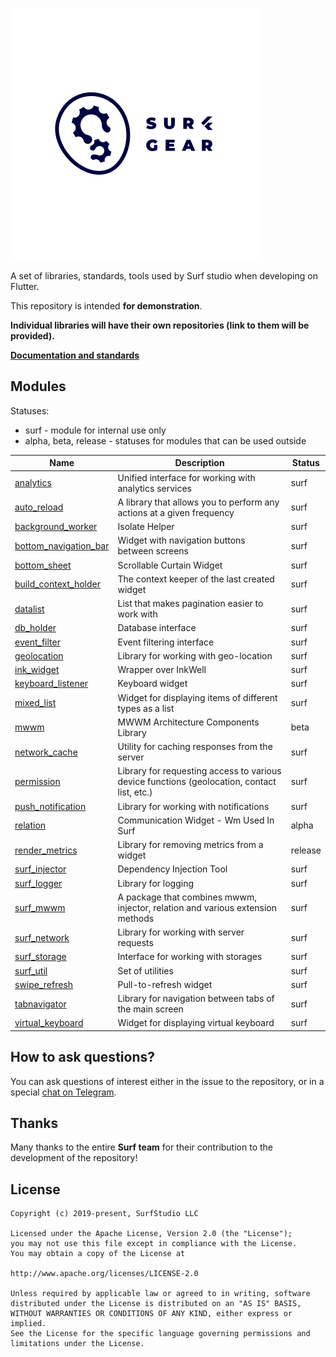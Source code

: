 # <img src="logo.gif" title="logo" width="400" height="400" align="middle" />


A set of libraries, standards, tools used by Surf studio when developing on Flutter.

This repository is intended **for demonstration**.

**Individual libraries will have their own repositories (link to them will be provided).**

[**Documentation and standards**](docs/en/main.md)

## Modules

Statuses:

- surf - module for internal use only
- alpha, beta, release - statuses for modules that can be used outside

| Name | Description | Status |
| ---------- | ---------- | -------- |
| [analytics](https://pub.dev/packages/analytics)|Unified interface for working with analytics services | surf |
| [auto_reload](https://pub.dev/packages/auto_reload)| A library that allows you to perform any actions at a given frequency | surf |
| [background_worker](https://pub.dev/packages/background_worker)| Isolate Helper | surf |
| [bottom_navigation_bar](https://pub.dev/packages/bottom_navigation_bar)| Widget with navigation buttons between screens | surf |
| [bottom_sheet](https://pub.dev/packages/bottom_sheet) | Scrollable Curtain Widget | surf |
| [build_context_holder](https://pub.dev/packages/build_context_holder) | The context keeper of the last created widget | surf |
| [datalist](https://pub.dev/packages/datalist) | List that makes pagination easier to work with | surf |
| [db_holder](https://pub.dev/packages/db_holder) | Database interface | surf |
| [event_filter](https://pub.dev/packages/event_filter) | Event filtering interface | surf |
| [geolocation](packages/geolocation/) | Library for working with geo-location | surf |
| [ink_widget](https://pub.dev/packages/ink_widget) | Wrapper over InkWell | surf |
| [keyboard_listener](packages/keyboard_listener/) | Keyboard widget | surf |
| [mixed_list](https://pub.dev/packages/mixed_list) | Widget for displaying items of different types as a list | surf |
| [mwwm](https://pub.dev/packages/mwwm) | MWWM Architecture Components Library | beta |
| [network_cache](https://pub.dev/packages/network_cache) | Utility for caching responses from the server | surf |
| [permission](packages/permission/) | Library for requesting access to various device functions (geolocation, contact list, etc.) | surf |
| [push_notification](https://pub.dev/packages/push_notification) | Library for working with notifications | surf |
| [relation](https://pub.dev/packages/relation) | Communication Widget - Wm Used In Surf | alpha |
| [render_metrics](https://pub.dev/packages/render_metrics) | Library for removing metrics from a widget | release |
| [surf_injector](https://pub.dev/packages/surf_injector) | Dependency Injection Tool | surf |
| [surf_logger](https://pub.dev/packages/surf_logger) | Library for logging | surf |
| [surf_mwwm](https://pub.dev/packages/surf_mwwm) | A package that combines mwwm, injector, relation and various extension methods | surf |
| [surf_network](https://pub.dev/packages/surf_network) | Library for working with server requests | surf |
| [surf_storage](https://pub.dev/packages/surf_storage) | Interface for working with storages | surf |
| [surf_util](https://pub.dev/packages/surf_util) | Set of utilities | surf |
| [swipe_refresh](https://pub.dev/packages/swipe_refresh) | Pull-to-refresh widget | surf |
| [tabnavigator](https://pub.dev/packages/tabnavigator) | Library for navigation between tabs of the main screen | surf |
| [virtual_keyboard](packages/virtual_keyboard/) | Widget for displaying virtual keyboard | surf |


## How to ask questions?

You can ask questions of interest either in the issue to the repository,
or in a special [chat on Telegram](https://t.me/SurfGear).

## Thanks

Many thanks to the entire **Surf team** for their contribution to the development of the repository!

## License
```
Copyright (c) 2019-present, SurfStudio LLC

Licensed under the Apache License, Version 2.0 (the "License");
you may not use this file except in compliance with the License.
You may obtain a copy of the License at

http://www.apache.org/licenses/LICENSE-2.0

Unless required by applicable law or agreed to in writing, software
distributed under the License is distributed on an "AS IS" BASIS,
WITHOUT WARRANTIES OR CONDITIONS OF ANY KIND, either express or implied.
See the License for the specific language governing permissions and
limitations under the License.
```

